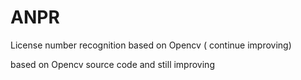 ANPR
====

License number recognition based on Opencv ( continue improving)

based on Opencv source code and still improving

